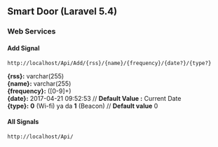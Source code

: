 ## Smart Door (Laravel 5.4)

### Web Services

#### Add Signal
``` 
http://localhost/Api/Add/{rss}/{name}/{frequency}/{date?}/{type?}
```
**{rss}:** varchar(255)<br/>
**{name}:** varchar(255)<br/>
**{frequency}:** ([0-9]+)<br/>
**{date}:** 2017-04-21 09:52:53 // **Default Value :** Current Date<br/>
**{type}:** **0** (Wi-fi) ya da **1** (Beacon) // **Default value** 0

#### All Signals
``` 
http://localhost/Api/
```
